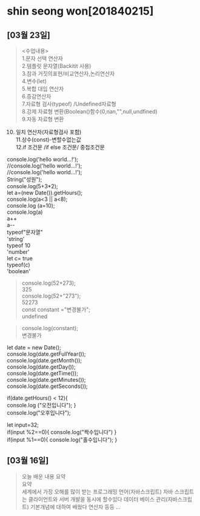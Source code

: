 # shin seong won[201840215]
## [03월 23일]
> <수업내용> </br>
1.문자 선택 연산자</br>
2.템플릿 문자열(Backitit 사용)</br>
3.참과 거짓의표현/비교연산자,논리연산자</br>
4.변수(let)</br>
5.복합 대입 연산자</br>
6.증감연산자</br>
7.자료형 검사(typeof) /Undefined자료형</br>
8.강제 자료형 변환(Boolean()함수(0,nan,"",null,undfined)</br>
9.자동 자료형 변환 </br>
10. 일치 연산자(자료형검사 포함)</br>
11.상수(const)-변할수없는값</br>
12.if 조건문 /if else 조건문/ 중첩조건문 </br>


console.log('hello world...!'); </br>
//console.log('hello world...!');</br>
//console.log('hello world...!');</br>
String("성원");</br>
console.log(5+3*2);</br>
let a=(new Date()).getHours();</br>
console.log(a<3 || a<8);</br>
console.log (a=10);</br>
console.log(a)</br>
a++ </br>
a-- </br>
typeof"문자열"</br>
'string'</br>
typeof 10</br>
'number'</br>
let c= true</br>
typeof(c)</br>
'boolean'</br>
> console.log(52+273);  </br>
325</br>
> console.log(52+"273");</br>
52273</br>
> const constant ="변경불가";</br>
undefined</br>

> console.log(constant);</br>
변경불가</br>

let date = new Date();</br>
console.log(date.getFullYear());</br>
console.log(date.getMonth());</br>
console.log(date.getDay());</br>
console.log(date.getTime());</br>
console.log(date.getMinutes());</br>
console.log(date.getSeconds());</br>

if(date.getHours() < 12){</br>
    console.log ("오전입니다");
}</br>
console.log("오후입니다");</br>

let input=32;</br>
if(input %2==0){
    console.log("짝수입니다")
}</br>
if(input %1==0){
    console.log("홀수입니다");
}</br>


## [03월 16일]
> 오늘 배운 내용 요약 <br />
> 요약 <br />
> 세계에서 가장 오해를 많이 받는 프로그래밍 언어(자바스크립트)
>자바 스크립트는 클라이언트와 서버 개발을 동시에 할수있다
데이터 베이스 관리(자바스크립트) 기본개념에 대하여 배웠다 연산자 등등
...




